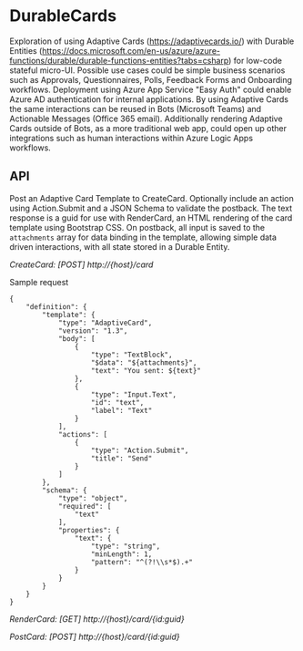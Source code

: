 # DurableCards

Exploration of using Adaptive Cards (https://adaptivecards.io/) with Durable Entities (https://docs.microsoft.com/en-us/azure/azure-functions/durable/durable-functions-entities?tabs=csharp) for low-code stateful micro-UI. Possible use cases could be simple business scenarios such as Approvals, Questionnaires, Polls, Feedback Forms and Onboarding workflows. Deployment using Azure App Service "Easy Auth" could enable Azure AD authentication for internal applications. By using Adaptive Cards the same interactions can be reused in Bots (Microsoft Teams) and Actionable Messages (Office 365 email). Additionally rendering Adaptive Cards outside of Bots, as a more traditional web app, could open up other integrations such as human interactions within Azure Logic Apps workflows. 

## API

Post an Adaptive Card Template to CreateCard. Optionally include an action using Action.Submit and a JSON Schema to validate the postback. The text response is a guid for use with RenderCard, an HTML rendering of the card template using Bootstrap CSS. On postback, all input is saved to the `attachments` array for data binding in the template, allowing simple data driven interactions, with all state stored in a Durable Entity.

*CreateCard: [POST] http://{host}/card*

Sample request

```
{
    "definition": {
        "template": {
            "type": "AdaptiveCard",
            "version": "1.3",
            "body": [
                {
                    "type": "TextBlock",
                    "$data": "${attachments}",
                    "text": "You sent: ${text}"
                },
                {
                    "type": "Input.Text",
                    "id": "text",
                    "label": "Text"
                }
            ],
            "actions": [
                {
                    "type": "Action.Submit",
                    "title": "Send"
                }
            ]
        },
        "schema": {
            "type": "object",
            "required": [
                "text"
            ],
            "properties": {
                "text": {
                    "type": "string",
                    "minLength": 1,
                    "pattern": "^(?!\\s*$).+"
                }
            }
        }
    }
}
```

*RenderCard: [GET] http://{host}/card/{id:guid}*

*PostCard: [POST] http://{host}/card/{id:guid}*
